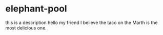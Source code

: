 # elephant-pool
this is a description
hello my friend
I believe the taco on the Marth is the most delicious one.

